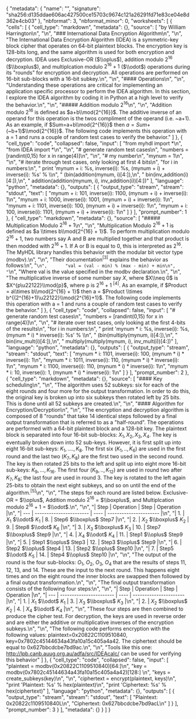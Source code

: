 { "metadata": { "name": "", "signature":
"sha256:d135ddae606ac427500ce15703c9674c121a26291fd71e83ce04e8d362e4cb03"
}, "nbformat": 3, "nbformat\_minor": 0, "worksheets": \[ { "cells": \[ {
"cell\_type": "markdown", "metadata": {}, "source": \[ "by William
Harrington\n", "\n", "\#\#\# International Data Encryption Algorithm\n",
"\n", "The International Data Encryption Algorithm (IDEA) is a
symmetric-key block cipher that operates on 64-bit plaintext blocks. The
encryption key is 128-bits long, and the same algorithm is used for both
encryption and decryption. IDEA uses Exclusive-OR ($\\oplus$), addition
modulo $2^{16}$ ($\\boxplus$), and multiplcation modulo $2^{16} + 1$
($\\odot$) operations during its "rounds" for encryption and decryption.
All operations are performed on 16-bit sub-blocks with a 16-bit
subkey.\n", "\n", "\#\#\#\# Operations\n", "\n", "Understanding these
operations are critical for implementing an application specific
processor to perform the IDEA algorithm. In this section, I explore the
IDEA algorithm by coding it in Python at a high level to verify the
behavior.\n", "\n", "\#\#\#\#\# Addition modulo $2^{16}$\n", "\n",
"Addition modulo $2^{16}$ is defined as $a+b\\mod{2^{16}}$. The additive
inverse of an operand for this operation is the twos compliment of the
operand (i.e. \~a+1). As an example, if $Sum=a+b\\mod{2^{16}}$ then
$a=Sum+$(\~b+1)$\\mod{2^{16}}$. The following code implements this
operation with a = 1 and runs a couple of random test cases to verify
the behavior." \] }, { "cell\_type": "code", "collapsed": false,
"input": \[ "from myhdl import *\n", "from IDEA import *\n", "\n", "\#
generate random test cases\n", "numbers = \[randint(0,15) for x in
range(4)\]\n", "\n", "\# my number\n", "mynum = 1\n", "\n", "\# iterate
through test cases, only looking at first 4 bits\n", "for i in
numbers:\n", " print 'mynum + i: %s, inverse(i): %s, (mynum + i) +
inverse(i): %s' % \\\n", " (bin(addition(mynum, i)\[4:\]),\n", "
bin(inv\_addition(i)\[4:\]),\n", " addition(addition(mynum, i),
inv\_addition(i))\[4:\])" \], "language": "python", "metadata": {},
"outputs": \[ { "output\_type": "stream", "stream": "stdout", "text": \[
"mynum + i: 101, inverse(i): 1100, (mynum + i) + inverse(i): 1\n",
"mynum + i: 1000, inverse(i): 1001, (mynum + i) + inverse(i): 1\n",
"mynum + i: 1101, inverse(i): 100, (mynum + i) + inverse(i): 1\n",
"mynum + i: 100, inverse(i): 1101, (mynum + i) + inverse(i): 1\n" \] }
\], "prompt\_number": 1 }, { "cell\_type": "markdown", "metadata": {},
"source": \[ "\#\#\#\#\# Multiplication Modulo $2^{16} + 1$\n", "\n",
"Multiplication Modulo $2^{16} + 1$ is defined as
$a \\times b\\mod{2^{16} + 1}$. To perform multiplication modulo
$2^{16} + 1$, two numbers say A and B are multiplied together and that
product is then modded with $2^{16} + 1$. If A or B is equal to 0, this
is interpreted as $2^{16}$. The MyHDL library handles this behavior with
the modular bit vector type (modbv).\n", "\n", "Their
documentation$^{[3]}$ explains the behavior as follows:\n",
"`\n",       "val = (val - min) % (max - min) + min\n",       "`\n",
"Where val is the value specified in the modbv declaration.\n", "\n",
"The multiplicative inverse of some number say $X$, where $X\\neq 0$ is
$X^{p\u22122}\\mod{p}$, where p is $2^{16}+1$ $^{[4]}$. As an example,
if $Product = a\\times b\\mod{2^{16} + 1}$ then a =
$Product \\times b^{(2^{16}+1)\u22122}\\mod{2^{16}+1}$. The following
code implements this operation with a = 1 and runs a couple of random
test cases to verify the behavior." \] }, { "cell\_type": "code",
"collapsed": false, "input": \[ "\# generate random test cases\n",
"numbers = \[randint(0,15) for x in range(4)\]\n", "\n", "\# iterate
over test cases, only looking at the first 4-bits of the results\n",
"for i in numbers:\n", " print 'mynum \* i: %s, inverse(i): %s, (mynum
\* i) \* inverse(i): %s' % \\\n", " (bin(multiply(mynum, i)\[4:\]),\n",
" bin(inv\_mult(i)\[4:\]),\n", " multiply(multiply(mynum, i),
inv\_mult(i))\[4:\])" \], "language": "python", "metadata": {},
"outputs": \[ { "output\_type": "stream", "stream": "stdout", "text": \[
"mynum \* i: 1101, inverse(i): 100, (mynum \* i) \* inverse(i): 1\n",
"mynum \* i: 1011, inverse(i): 110, (mynum \* i) \* inverse(i): 1\n",
"mynum \* i: 1100, inverse(i): 110, (mynum \* i) \* inverse(i): 1\n",
"mynum \* i: 10, inverse(i): 1, (mynum \* i) \* inverse(i): 1\n" \] }
\], "prompt\_number": 2 }, { "cell\_type": "markdown", "metadata": {},
"source": \[ "\#\#\#\# Key scheduling\n", "\n", "The algorithm uses 52
subkeys: six for each of the eight rounds and four more for the output
transformation. In order to do this, the original key is broken up into
six subkeys then rotated left by 25 bits. This is done until all 52
subkeys are created.\n", "\n", "\#\#\#\# Algorithm for
Encryption/Decryption\n", "\n", "The encryption and decryption algorithm
is composed of 8 "rounds" that take 14 identical steps followed by a
final output transformation that is referred to as a "half-round". The
operations are performed with a 64-bit plaintext block and a 128-bit
key. The plaintext block is separated into four 16-bit sub-blocks:
$X_1, X_2, X_3, X_4$. The key is eventually broken down into 52
sub-keys. However, it is first split up into eight 16-bit sub-keys:
$K_1,....,K_8$. The first six ($K_1,..,K_6$) are used in the first round
and the last two ($K_7, K_8$) are the first two used in the second
round. The key is then rotated 25 bits to the left and split up into
eight more 16-bit sub-keys: $K_9,...,K_{16}$. The first four
($K_9,..,K_{12}$) are used in round two after $K_7, K_8$; the last four
are used in round 3. The key is rotated to the left again 25-bits to
obtain the next eight subkeys, and so on until the end of the
algorithm.$^{[5]}$\n", "\n", "The steps for each round are listed below.
Exclusive-OR = $\\oplus$, Addition modulo $2^{16}$ = $\\boxplus$, and
Multiplcation modulo $2^{16} + 1$ = $\\odot$.\n", "\n", "| Step |
Operation | Step | Operation |\n", "| --- | ----------------------- |
---- | ---------------------- |\n", "| 1. | $X_1$ $\\odot$ $K_1$ | 8. |
Step6 $\\boxplus$ Step7 |\n", "| 2. | $X_2$ $\\boxplus$ $K_2$ | 9. |
Step8 $\\odot$ $K_6$ |\n", "| 3. | $X_3$ $\\boxplus$ $K_3$ | 10. | Step7
$\\boxplus$ Step9 |\n", "| 4. | $X_4$ $\\odot$ $K_4$ | 11. | Step1
$\\oplus$ Step9 |\n", "| 5. | Step1 $\\oplus$ Step3 | 12. | Step3
$\\oplus$ Step9 |\n", "| 6. | Step2 $\\oplus$ Step4 | 13. | Step2
$\\oplus$ Step10 |\n", "| 7. | Step5 $\\odot$ $K_5$ | 14. | Step4
$\\oplus$ Step10 |\n", "\n", "The output of the round is the four
sub-blocks: $O_1$, $O_2$, $O_3$, $O_4$ that are the results of steps 11,
12, 13, and 14. These are the input to the next round. This happens
eight times and on the eight round the inner blocks are swapped then
followed by a final output transformation.\n", "\n", "The final output
transformation consists of the following four steps:\n", "\n", "| Step |
Operation | Step | Operation |\n", "| --- | ----------------------- |
---- | ---------------------- |\n", "| 1. | $X_1$ $\\odot$ $K_1$ | 3. |
$X_3$ $\\boxplus$ $K_3$ |\n", "| 2. | $X_2$ $\\boxplus$ $K_2$ | 4. |
$X_4$ $\\odot$ $K_4$ |\n", "\n", "These four steps are then combined to
produce the cipher test. For decryption, the keys are used in reverse
order and are either the additive or multiplicative inverses of the
encryption subkeys.\n", "\n", "The following code performs encryption
with the following values: plaintext=0x20822C1109510840,
key=0x7802c45144634a43fa10a15c405a4a42. The ciphertext should be equal
to 0x627bbcdcbe7bd9ac.\n", "\n", "Tools like this one:
http://lpb.canb.auug.org.au/adfa/src/IDEAcalc/ can be used for verifying
this behavior" \] }, { "cell\_type": "code", "collapsed": false,
"input": \[ "plaintext = modbv(0x20822C1109510840)\[64:\]\n", "key =
modbv(0x7802c45144634a43fa10a15c405a4a42)\[128:\] \n", "keys =
create\_subkeys(key)\n", "\n", "ciphertext = encrypt(plaintext,
keys)\n", "print 'Plaintext: %s' % hex(plaintext)\n", "print
'Ciphertext: %s' % hex(ciphertext)" \], "language": "python",
"metadata": {}, "outputs": \[ { "output\_type": "stream", "stream":
"stdout", "text": \[ "Plaintext: 0x20822c1109510840L\n", "Ciphertext:
0x627bbcdcbe7bd9acL\n" \] } \], "prompt\_number": 3 } \], "metadata": {}
} \] }
